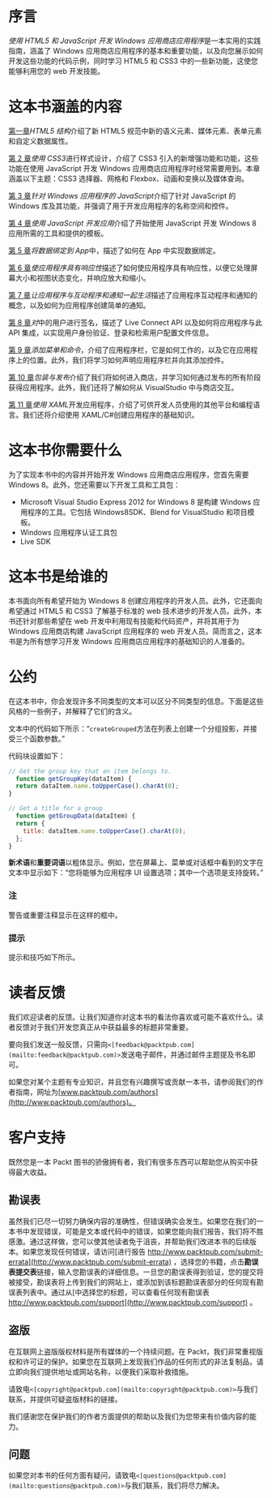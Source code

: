 # 序言

*使用 HTML5 和 JavaScript 开发 Windows 应用商店应用程序*是一本实用的实践指南，涵盖了 Windows 应用商店应用程序的基本和重要功能，以及向您展示如何开发这些功能的代码示例，同时学习 HTML5 和 CSS3 中的一些新功能，这使您能够利用您的 web 开发技能。

# 这本书涵盖的内容

[第一章](01.html "Chapter 1. HTML5 Structure")*HTML5 结构*介绍了新 HTML5 规范中新的语义元素、媒体元素、表单元素和自定义数据属性。

[第 2 章](02.html "Chapter 2. Styling with CSS3")*使用 CSS3*进行样式设计，介绍了 CSS3 引入的新增强功能和功能，这些功能在使用 JavaScript 开发 Windows 应用商店应用程序时经常需要用到。本章涵盖以下主题：CSS3 选择器、网格和 Flexbox、动画和变换以及媒体查询。

[第 3 章](03.html "Chapter 3. JavaScript for Windows Apps")*针对 Windows 应用程序的 JavaScript*介绍了针对 JavaScript 的 Windows 库及其功能，并强调了用于开发应用程序的名称空间和控件。

[第 4 章](04.html "Chapter 4. Developing Apps with JavaScript")*使用 JavaScript 开发应用*介绍了开始使用 JavaScript 开发 Windows 8 应用所需的工具和提供的模板。

[第 5 章](05.html "Chapter 5. Binding Data to the App")*将数据绑定到 App*中，描述了如何在 App 中实现数据绑定。

[第 6 章](06.html "Chapter 6. Making the App Responsive")*使应用程序具有响应性*描述了如何使应用程序具有响应性，以便它处理屏幕大小和视图状态变化，并响应放大和缩小。

[第 7 章](07.html "Chapter 7. Making the App Live with Tiles and Notifications")*让应用程序与互动程序和通知一起生活*描述了应用程序互动程序和通知的概念，以及如何为应用程序创建简单的通知。

[第 8 章](08.html "Chapter 8. Signing Users in")*对*中的用户进行签名，描述了 Live Connect API 以及如何将应用程序与此 API 集成，以实现用户身份验证、登录和检索用户配置文件信息。

[第 9 章](09.html "Chapter 9. Adding Menus and Commands")*添加菜单和命令*，介绍了应用程序栏，它是如何工作的，以及它在应用程序上的位置。此外，我们将学习如何声明应用程序栏并向其添加控件。

[第 10 章](10.html "Chapter 10. Packaging and Publishing")*包装与发布*介绍了我们将如何进入商店，并学习如何通过发布的所有阶段获得应用程序。此外，我们还将了解如何从 VisualStudio 中与商店交互。

[第 11 章](11.html "Chapter 11. Developing Apps with XAML")*使用 XAML*开发应用程序，介绍了可供开发人员使用的其他平台和编程语言。我们还将介绍使用 XAML/C#创建应用程序的基础知识。

# 这本书你需要什么

为了实现本书中的内容并开始开发 Windows 应用商店应用程序，您首先需要 Windows 8。此外，您还需要以下开发工具和工具包：

*   Microsoft Visual Studio Express 2012 for Windows 8 是构建 Windows 应用程序的工具。它包括 Windows8SDK、Blend for VisualStudio 和项目模板。
*   Windows 应用程序认证工具包
*   Live SDK

# 这本书是给谁的

本书面向所有希望开始为 Windows 8 创建应用程序的开发人员。此外，它还面向希望通过 HTML5 和 CSS3 了解基于标准的 web 技术进步的开发人员。此外，本书还针对那些希望在 web 开发中利用现有技能和代码资产，并将其用于为 Windows 应用商店构建 JavaScript 应用程序的 web 开发人员。简而言之，这本书是为所有想学习开发 Windows 应用商店应用程序的基础知识的人准备的。

# 公约

在这本书中，你会发现许多不同类型的文本可以区分不同类型的信息。下面是这些风格的一些例子，并解释了它们的含义。

文本中的代码如下所示：“`createGrouped`方法在列表上创建一个分组投影，并接受三个函数参数。”

代码块设置如下：

```js
// Get the group key that an item belongs to.
  function getGroupKey(dataItem) {
  return dataItem.name.toUpperCase().charAt(0);   
}

// Get a title for a group
  function getGroupData(dataItem) {
  return {
    title: dataItem.name.toUpperCase().charAt(0);
  }; 
}
```

**新术语**和**重要词语**以粗体显示。例如，您在屏幕上、菜单或对话框中看到的文字在文本中显示如下：“您将能够为应用程序 UI 设置选项；其中一个选项是支持旋转。”

### 注

警告或重要注释显示在这样的框中。

### 提示

提示和技巧如下所示。

# 读者反馈

我们欢迎读者的反馈。让我们知道你对这本书的看法你喜欢或可能不喜欢什么。读者反馈对于我们开发您真正从中获益最多的标题非常重要。

要向我们发送一般反馈，只需向`<[feedback@packtpub.com](mailto:feedback@packtpub.com)>`发送电子邮件，并通过邮件主题提及书名即可。

如果您对某个主题有专业知识，并且您有兴趣撰写或贡献一本书，请参阅我们的作者指南，网址为[www.packtpub.com/authors](http://www.packtpub.com/authors)。

# 客户支持

既然您是一本 Packt 图书的骄傲拥有者，我们有很多东西可以帮助您从购买中获得最大收益。

## 勘误表

虽然我们已尽一切努力确保内容的准确性，但错误确实会发生。如果您在我们的一本书中发现错误，可能是文本或代码中的错误，如果您能向我们报告，我们将不胜感激。通过这样做，您可以使其他读者免于沮丧，并帮助我们改进本书的后续版本。如果您发现任何错误，请访问[进行报告 http://www.packtpub.com/submit-errata](http://www.packtpub.com/submit-errata) ，选择您的书籍，点击**勘误表提交表**链接，输入您勘误表的详细信息。一旦您的勘误表得到验证，您的提交将被接受，勘误表将上传到我们的网站上，或添加到该标题勘误表部分的任何现有勘误表列表中。通过从[中选择您的标题，可以查看任何现有勘误表 http://www.packtpub.com/support](http://www.packtpub.com/support) 。

## 盗版

在互联网上盗版版权材料是所有媒体的一个持续问题。在 Packt，我们非常重视版权和许可证的保护。如果您在互联网上发现我们作品的任何形式的非法复制品，请立即向我们提供地址或网站名称，以便我们采取补救措施。

请致电`<[copyright@packtpub.com](mailto:copyright@packtpub.com)>`与我们联系，并提供可疑盗版材料的链接。

我们感谢您在保护我们的作者方面提供的帮助以及我们为您带来有价值内容的能力。

## 问题

如果您对本书的任何方面有疑问，请致电`<[questions@packtpub.com](mailto:questions@packtpub.com)>`与我们联系，我们将尽力解决。